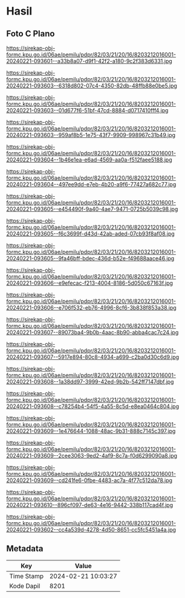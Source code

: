 # Hasil

## Foto C Plano

https://sirekap-obj-formc.kpu.go.id/06ae/pemilu/pdpr/82/03/21/20/16/8203212016001-20240221-093601--a33b8a07-d9f1-42f2-a180-9c2f383d6331.jpg

https://sirekap-obj-formc.kpu.go.id/06ae/pemilu/pdpr/82/03/21/20/16/8203212016001-20240221-093603--6318d802-07c4-4350-82db-48ffb88e0be5.jpg

https://sirekap-obj-formc.kpu.go.id/06ae/pemilu/pdpr/82/03/21/20/16/8203212016001-20240221-093603--01d677f6-51bf-47cd-8884-d0717410fff4.jpg

https://sirekap-obj-formc.kpu.go.id/06ae/pemilu/pdpr/82/03/21/20/16/8203212016001-20240221-093603--959af8b5-1e75-43f7-9909-998967c31b49.jpg

https://sirekap-obj-formc.kpu.go.id/06ae/pemilu/pdpr/82/03/21/20/16/8203212016001-20240221-093604--1b46e1ea-e6ad-4569-aa0a-f512faee5188.jpg

https://sirekap-obj-formc.kpu.go.id/06ae/pemilu/pdpr/82/03/21/20/16/8203212016001-20240221-093604--497ee9dd-e7eb-4b20-a9f6-77427a682c77.jpg

https://sirekap-obj-formc.kpu.go.id/06ae/pemilu/pdpr/82/03/21/20/16/8203212016001-20240221-093605--e454490f-9a40-4ae7-9471-0725b5039c98.jpg

https://sirekap-obj-formc.kpu.go.id/06ae/pemilu/pdpr/82/03/21/20/16/8203212016001-20240221-093605--f6c3699f-d43d-42ab-aded-07cb93f8af08.jpg

https://sirekap-obj-formc.kpu.go.id/06ae/pemilu/pdpr/82/03/21/20/16/8203212016001-20240221-093605--9fa46bff-bdec-436d-b52e-f49688aace46.jpg

https://sirekap-obj-formc.kpu.go.id/06ae/pemilu/pdpr/82/03/21/20/16/8203212016001-20240221-093606--e9efecac-f213-4004-8186-5d050c67163f.jpg

https://sirekap-obj-formc.kpu.go.id/06ae/pemilu/pdpr/82/03/21/20/16/8203212016001-20240221-093606--e706f532-eb76-4996-8cf6-3b838f853a38.jpg

https://sirekap-obj-formc.kpu.go.id/06ae/pemilu/pdpr/82/03/21/20/16/8203212016001-20240221-093607--89073ba4-9b0b-4aac-8b90-abba4cac7c24.jpg

https://sirekap-obj-formc.kpu.go.id/06ae/pemilu/pdpr/82/03/21/20/16/8203212016001-20240221-093607--5917e894-80c8-4934-a699-c2ba0d30c6d9.jpg

https://sirekap-obj-formc.kpu.go.id/06ae/pemilu/pdpr/82/03/21/20/16/8203212016001-20240221-093608--1a38dd97-3999-42ed-9b2b-542ff7147dbf.jpg

https://sirekap-obj-formc.kpu.go.id/06ae/pemilu/pdpr/82/03/21/20/16/8203212016001-20240221-093608--c78254b4-54f5-4a55-8c5d-e8ea0464c804.jpg

https://sirekap-obj-formc.kpu.go.id/06ae/pemilu/pdpr/82/03/21/20/16/8203212016001-20240221-093609--1e476644-1088-48ac-9b31-888c7145c397.jpg

https://sirekap-obj-formc.kpu.go.id/06ae/pemilu/pdpr/82/03/21/20/16/8203212016001-20240221-093609--2cee3063-9ed2-4af9-8c7a-f0d6299090a8.jpg

https://sirekap-obj-formc.kpu.go.id/06ae/pemilu/pdpr/82/03/21/20/16/8203212016001-20240221-093609--cd241fe6-0fbe-4483-ac7a-4f77c512da78.jpg

https://sirekap-obj-formc.kpu.go.id/06ae/pemilu/pdpr/82/03/21/20/16/8203212016001-20240221-093610--896cf097-de63-4e16-9442-338b117cad4f.jpg

https://sirekap-obj-formc.kpu.go.id/06ae/pemilu/pdpr/82/03/21/20/16/8203212016001-20240221-093602--cc4a539d-4278-4d50-8651-cc5fc5451a4a.jpg


## Metadata

| Key        | Value               |
| ---------- | ------------------- |
| Time Stamp | 2024-02-21 10:03:27 |
| Kode Dapil | 8201                |



